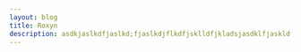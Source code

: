 ```yaml
---
layout: blog
title: Roxyn
description: asdkjaslkdfjaslkd;fjaslkdjflkdfjsklldfjkladsjasdklfjaskldfjasdlkfjasdlfkj
---
```


